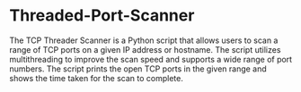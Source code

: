 # Threaded-Port-Scanner
The TCP Threader Scanner is a Python script that allows users to scan a range of TCP ports on a given IP address or hostname. The script utilizes multithreading to improve the scan speed and supports a wide range of port numbers. The script prints the open TCP ports in the given range and shows the time taken for the scan to complete.

